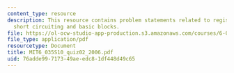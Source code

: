 ```yaml
---
content_type: resource
description: This resource contains problem statements related to register saving,
  short circuiting and basic blocks.
file: https://ol-ocw-studio-app-production.s3.amazonaws.com/courses/6-035-computer-language-engineering-spring-2010/76adde99717349aeedc81df448d49c65_MIT6_035S10_quiz02_2006.pdf
file_type: application/pdf
resourcetype: Document
title: MIT6_035S10_quiz02_2006.pdf
uid: 76adde99-7173-49ae-edc8-1df448d49c65
---
```

